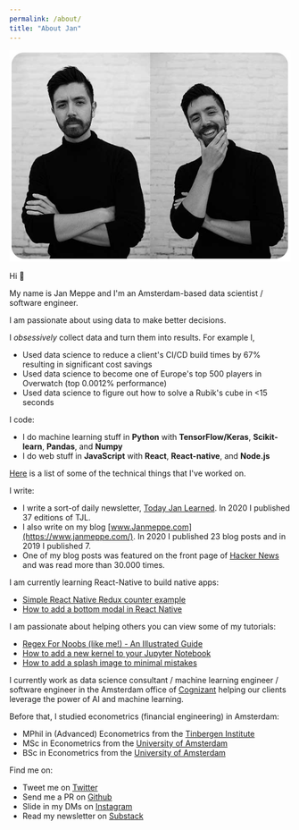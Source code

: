 ```yaml
---
permalink: /about/
title: "About Jan"
---
```


<img src="/assets/images/bio-photo5.jpg" style="max-height: 400px">

Hi 👋

My name is Jan Meppe and I'm an Amsterdam-based data scientist / software engineer.

I am passionate about using data to make better decisions. 

I *obsessively* collect data and turn them into results. For example I, 

* Used data science to reduce a client's CI/CD build times by 67% resulting in significant cost savings
* Used data science to become one of Europe's top 500 players in Overwatch (top 0.0012% performance)
* Used data science to figure out how to solve a Rubik's cube in <15 seconds

I code:

* I do machine learning stuff in **Python** with **TensorFlow/Keras**, **Scikit-learn**, **Pandas**, and **Numpy**
* I do web stuff in **JavaScript** with **React**, **React-native**, and **Node.js**

[Here](https://docs.google.com/document/d/1utv_GYHvGBNxgESQV14KaLHvbMk5COme7LNIu5yaxl8/edit?usp=sharing) is a list of some of the technical things that I've worked on. 

I write:

* I write a sort-of daily newsletter, [Today Jan Learned](https://janmeppe.substack.com/). In 2020 I published 37 editions of TJL. 
* I also write on my blog [www.Janmeppe.com](https://www.janmeppe.com/). In 2020 I published 23 blog posts and in 2019 I published 7. 
* One of my blog posts was featured on the front page of [Hacker News](https://news.ycombinator.com/item?id=20608032) and was read more than 30.000 times.

I am currently learning React-Native to build native apps:

* [Simple React Native Redux counter example
](https://www.janmeppe.com/blog/simple-react-native-redux-counter/)
* [How to add a bottom modal in React Native
](https://www.janmeppe.com/blog/how-to-add-bottom-modal-react-native/)

I am passionate about helping others you can view some of my tutorials:

* [Regex For Noobs (like me!) - An Illustrated Guide](https://www.janmeppe.com/blog/regex-for-noobs/)
* [How to add a new kernel to your Jupyter Notebook](https://www.janmeppe.com/blog/how-to-add-new-kernel-in-jupyter-notebook/)
* [How to add a splash image to minimal mistakes](https://www.janmeppe.com/blog/how-to-add-splash-to-minimal-mistakes/)

I currently work as data science consultant / machine learning engineer /
software engineer in the Amsterdam office of
[Cognizant](https://www.cognizant.com/nl-nl/) helping our clients leverage
the power of AI and machine learning.

Before that, I studied econometrics (financial engineering) in Amsterdam: 

* MPhil in (Advanced) Econometrics from the [Tinbergen Institute](https://www.tinbergen.nl/home)
* MSc in Econometrics from the [University of Amsterdam](https://www.uva.nl/en)
* BSc in Econometrics from the [University of Amsterdam](https://www.uva.nl/en)

Find me on:

* Tweet me on [Twitter](https://twitter.com/Janmeppe)
* Send me a PR on [Github](https://github.com/rainymood)
* Slide in my DMs on [Instagram](https://www.instagram.com/janmeppe/)
* Read my newsletter on [Substack](https://janmeppe.substack.com)